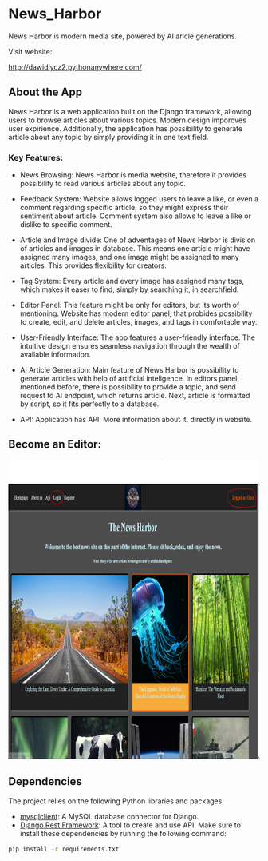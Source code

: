 # News_Harbor
News Harbor is modern media site, powered by AI aricle generations.

Visit website:

http://dawidlycz2.pythonanywhere.com/

## About the App
News Harbor is a web application built on the Django framework, allowing users to browse articles about various topics. Modern design imporoves user expirience. Additionally, the application has possibility to generate article about any topic by simply providing it in one text field.

### Key Features:
* News Browsing: News Harbor is media website, therefore it provides possibility to read various articles about any topic.

* Feedback System: Website allows logged users to leave a like, or even a comment regarding specific article, so they might express their sentiment about article. Comment system also allows to leave a like or dislike to specific comment.

* Article and Image divide: One of adventages of News Harbor is division of articles and images in database. This means one article might have assigned many images, and one image might be assigned to many articles. This provides flexibility for creators.

* Tag System: Every article and every image has assigned many tags, which makes it easer to find, simply by searching it, in searchfield.

* Editor Panel: This feature might be only for editors, but its worth of mentioning. Website has modern editor panel, that probides possibility to create, edit, and delete articles, images, and tags in comfortable way.

* User-Friendly Interface: The app features a user-friendly interface. The intuitive design ensures seamless navigation through the wealth of available information.

* AI Article Generation: Main feature of News Harbor is possibility to generate articles with help of artificial inteligence. In editors panel, mentioned before, there is possibility to provide a topic, and send request to AI endpoint, which returns article. Next, article is formatted by script, so it fits perfectly to a database.

* API: Application has API. More information about it, directly in website.
## Become an Editor:

<img src="tutorial_images/tutorial1.png" alt="Tutorial Image1" width="800" height="600">


## Dependencies

The project relies on the following Python libraries and packages:

- [mysqlclient](https://pypi.org/project/mysqlclient/): A MySQL database connector for Django.
- [Django Rest Framework](https://www.django-rest-framework.org): A tool to create and use API.
Make sure to install these dependencies by running the following command:

```bash
pip install -r requirements.txt
